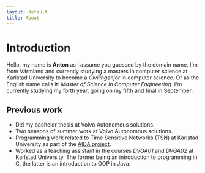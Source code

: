 ```yaml
---
layout: default
title: About
---
```


# Introduction


Hello, my name is **Anton** as I assume you guessed by the domain name. 
I'm from Värmland and currently studying a masters in computer science at Karlstad University to become a _Civilingenjör_ in computer science. 
Or as the English name calls it: _Master of Science in Computer Engineering_. 
I'm currently studying my forth year, going on my fifth and final in September. 

## Previous work

- Did my bachelor thesis at Volvo Autonomous solutions.
- Two seasons of summer work at Volvo Autonomous solutions.
- Programming work related to Time Sensitive Networks (TSN) at Karlstad University as part of the [AIDA project](https://www.kau.se/en/cs/research/ongoing-projects/national-projects/aida).
- Worked as a teaching assistant in the courses *DVGA01* and *DVGA02* at Karlstad University. The former being an introduction to programming in C, the latter is an introduction to OOP in Java.
